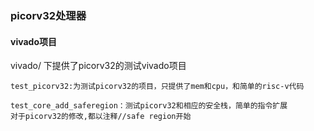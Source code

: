 ### picorv32处理器

#### vivado项目

vivado/ 下提供了picorv32的测试vivado项目

    test_picorv32:为测试picorv32的项目，只提供了mem和cpu，和简单的risc-v代码

    test_core_add_saferegion：测试picorv32和相应的安全栈，简单的指令扩展
    对于picorv32的修改,都以注释//safe region开始
